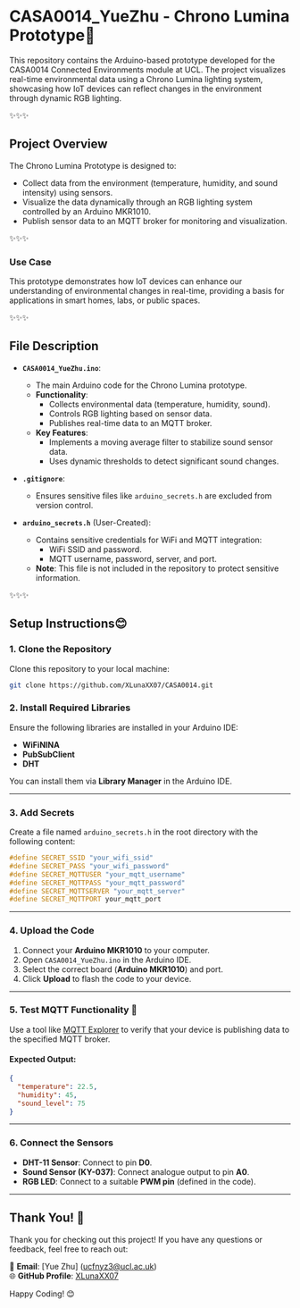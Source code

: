# CASA0014_YueZhu - Chrono Lumina Prototype🌟

This repository contains the Arduino-based prototype developed for the CASA0014 Connected Environments module at UCL. The project visualizes real-time environmental data using a Chrono Lumina lighting system, showcasing how IoT devices can reflect changes in the environment through dynamic RGB lighting.

✨✨✨

## Project Overview

The Chrono Lumina Prototype is designed to:
- Collect data from the environment (temperature, humidity, and sound intensity) using sensors.
- Visualize the data dynamically through an RGB lighting system controlled by an Arduino MKR1010.
- Publish sensor data to an MQTT broker for monitoring and visualization.

✨✨✨

### Use Case
This prototype demonstrates how IoT devices can enhance our understanding of environmental changes in real-time, providing a basis for applications in smart homes, labs, or public spaces.

✨✨✨

## File Description

- **`CASA0014_YueZhu.ino`**:
  - The main Arduino code for the Chrono Lumina prototype.
  - **Functionality**:
    - Collects environmental data (temperature, humidity, sound).
    - Controls RGB lighting based on sensor data.
    - Publishes real-time data to an MQTT broker.
  - **Key Features**:
    - Implements a moving average filter to stabilize sound sensor data.
    - Uses dynamic thresholds to detect significant sound changes.

- **`.gitignore`**:
  - Ensures sensitive files like `arduino_secrets.h` are excluded from version control.

- **`arduino_secrets.h`** (User-Created):
  - Contains sensitive credentials for WiFi and MQTT integration:
    - WiFi SSID and password.
    - MQTT username, password, server, and port.
  - **Note**: This file is not included in the repository to protect sensitive information.

✨✨✨

## Setup Instructions😊

### 1. Clone the Repository

Clone this repository to your local machine:
```bash
git clone https://github.com/XLunaXX07/CASA0014.git

```

### 2. Install Required Libraries

Ensure the following libraries are installed in your Arduino IDE:

- **WiFiNINA**
- **PubSubClient**
- **DHT**

You can install them via **Library Manager** in the Arduino IDE.

---

### 3. Add Secrets

Create a file named `arduino_secrets.h` in the root directory with the following content:

```cpp
#define SECRET_SSID "your_wifi_ssid"
#define SECRET_PASS "your_wifi_password"
#define SECRET_MQTTUSER "your_mqtt_username"
#define SECRET_MQTTPASS "your_mqtt_password"
#define SECRET_MQTTSERVER "your_mqtt_server"
#define SECRET_MQTTPORT your_mqtt_port

``` 
---

### 4. Upload the Code

1. Connect your **Arduino MKR1010** to your computer.
2. Open `CASA0014_YueZhu.ino` in the Arduino IDE.
3. Select the correct board (**Arduino MKR1010**) and port.
4. Click **Upload** to flash the code to your device.

---

### 5. Test MQTT Functionality 📶

Use a tool like [MQTT Explorer](https://mqtt-explorer.com/) to verify that your device is publishing data to the specified MQTT broker.

#### Expected Output:
```json
{
  "temperature": 22.5,
  "humidity": 45,
  "sound_level": 75
}
```
---

### 6. Connect the Sensors

- **DHT-11 Sensor**: Connect to pin **D0**.
- **Sound Sensor (KY-037)**: Connect analogue output to pin **A0**.
- **RGB LED**: Connect to a suitable **PWM pin** (defined in the code).

---

## Thank You! 🙌

Thank you for checking out this project! If you have any questions or feedback, feel free to reach out:

📧 **Email**: [Yue Zhu] (ucfnyz3@ucl.ac.uk)  
🌐 **GitHub Profile**: [XLunaXX07](https://github.com/XLunaXX07)

Happy Coding! 😊
